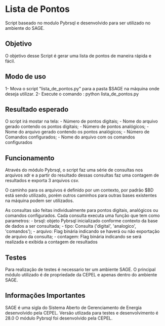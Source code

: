 # Lista de Pontos

Script baseado no modulo Pybrsql e desenvolvido para ser utilizado no ambiente do SAGE.


## Objetivo

O objetivo desse Script é gerar uma lista de pontos de maneira rápida e fácil.


## Modo de uso

1- Mova o script "lista_de_pontos.py" para a pasta $SAGE na máquina onde deseja utilizar.
2- Execute o comando : python lista_de_pontos.py


## Resultado esperado

O script irá mostar na tela:
    - Número de pontos digitais;
    - Nome do arquivo gerado contendo os pontos digitais;
    - Número de pontos analógicos;
    - Nome do arquivo gerado contendo os pontos analógicos;
    - Número de Comandos configurados;
    - Nome do arquivo com os comandos configurados


## Funcionamento

Através do módulo Pybrsql, o script faz uma série de consultas nos arquivos xdr e 
a partir do resultado dessas consultas faz uma contagem de resultados e exporta 3 arquivos csv.

O caminho para os arquivos é definido por um contexto, por padrão $BD está sendo utilizado, porém
outros caminhos para outras bases existentes na máquina podem ser utilizados.

As consultas são feitas individualmente para pontos digitais, analógicos ou comandos configurados.
Cada consulta executa uma função que tem como parametros:
    - brsql: objeto Pybrsql inicializado conforme contexto da base de dados a ser consultada;
    - tipo: Consulta ('digital', 'analogico', 'comandos');
    - arquivo: Flag binária indicando se haverá ou não exportação de arquivo da consulta;
    - contagem: Flag binária indicando se será realizada e exibida a contagem de resultados


## Testes

Para realização de testes é necessario ter um ambiente SAGE. 
O principal módulo utilizado é de propriedade da CEPEL e apenas dentro do ambiente SAGE.


## Informações Importantes

SAGE é uma sigla do Sistema Aberto de Gerenciamento de Energia desenvolvido pela CEPEL.
Versão utlizada para testes e desenvolvimento é 28.0
O módulo Pybrsql foi desenvolvido pela CEPEL.
